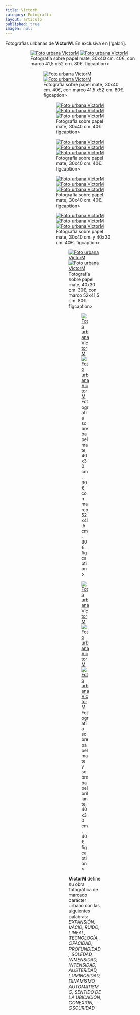```yaml
---
title: VictorM
category: Fotografía
layout: articulo
published: true
imagen: null
---
```

Fotografías urbanas de **VictorM**. En exclusiva en ['galəri].

<figure class="half">
<figure>
	<a href="/images/victorm/FotVM01.jpg"><img src="/images/victorm/FotVM01.jpg" alt="Foto urbana VictorM"></a>
	<a href="/images/victorm/FotVM02.jpg"><img src="/images/victorm/FotVM02.jpg" alt="Foto urbana VictorM"></a>
<figcaption>Fotografía sobre papel mate, 30x40 cm. 40€, con marco 41,5 x 52 cm. 80€. figcaption>
</figure>

<figure class="half">
<figure>
	<a href="/images/victorm/FotVM03.jpg"><img src="/images/victorm/FotVM03.jpg" alt="Foto urbana VictorM"></a>
	<a href="/images/victorm/FotVM04.jpg"><img src="/images/victorm/FotVM04.jpg" alt="Foto urbana VictorM"></a>
<figcaption>Fotografía sobre papel mate, 30x40 cm. 40€, con marco 41,5 x52 cm. 80€. figcaption>
</figure>

<figure class="half">
<figure class="third">	
	<a href="/images/victorm/FotVM12.jpg"><img src="/images/victorm/FotVM12.jpg" alt="Foto urbana VictorM"></a>
	<a href="/images/victorm/FotVM11.jpg"><img src="/images/victorm/FotVM11.jpg" alt="Foto urbana VictorM"></a>
	<a href="/images/victorm/FotVM13.jpg"><img src="/images/victorm/FotVM13.jpg" alt="Foto urbana VictorM"></a>
<figcaption>Fotografía sobre papel mate, 30x40 cm. 40€. figcaption>
</figure>

<figure class="third">	
	<a href="/images/victorm/FotVM17.jpg"><img src="/images/victorm/FotVM17.jpg" alt="Foto urbana VictorM"></a>
	<a href="/images/victorm/FotVM09.jpg"><img src="/images/victorm/FotVM09.jpg" alt="Foto urbana VictorM"></a>
	<a href="/images/victorm/FotVM14.jpg"><img src="/images/victorm/FotVM14.jpg" alt="Foto urbana VictorM"></a>
<figcaption>Fotografía sobre papel mate, 30x40 cm. 40€. figcaption>
</figure>

<figure class="third">	
	<a href="/images/victorm/FotVM16.jpg"><img src="/images/victorm/FotVM16.jpg" alt="Foto urbana VictorM"></a>
	<a href="/images/victorm/FotVM19.jpg"><img src="/images/victorm/FotVM19.jpg" alt="Foto urbana VictorM"></a>
	<a href="/images/victorm/FotVM22.jpg"><img src="/images/victorm/FotVM22.jpg" alt="Foto urbana VictorM"></a>
<figcaption>Fotografía sobre papel mate, 30x40 cm. 40€. figcaption>
</figure>

<figure class="third">	
	<a href="/images/victorm/FotVM23.jpg"><img src="/images/victorm/FotVM23.jpg" alt="Foto urbana VictorM"></a>
	<a href="/images/victorm/FotVM20.jpg"><img src="/images/victorm/FotVM20.jpg" alt="Foto urbana VictorM"></a>
	<a href="/images/victorm/FotVM15.jpg"><img src="/images/victorm/FotVM15.jpg" alt="Foto urbana VictorM"></a>
<figcaption>Fotografía sobre papel mate, 30x40 cm. y 40x30 cm. 40€. figcaption>
</figure>

<figure class="half">
<figure>
	<a href="/images/victorm/FotVM05.jpg"><img src="/images/victorm/FotVM05.jpg" alt="Foto urbana VictorM"></a>
	<a href="/images/victorm/FotVM06.jpg"><img src="/images/victorm/FotVM06.jpg" alt="Foto urbana VictorM"></a>
<figcaption>Fotografía sobre papel mate, 40x30 cm. 30€, con marco 52x41,5 cm. 80€. figcaption>
</figure>

<figure class="half">
<figure>
	<a href="/images/victorm/FotVM07.jpg"><img src="/images/victorm/FotVM07.jpg" alt="Foto urbana VictorM"></a>
	<a href="/images/victorm/FotVM08.jpg"><img src="/images/victorm/FotVM08.jpg" alt="Foto urbana VictorM"></a>
<figcaption>Fotografía sobre papel mate, 40x30 cm. 30€, con marco 52x41,5 cm. 80€. figcaption>
</figure>

<figure class="third">	
	<a href="/images/victorm/FotVM10.jpg"><img src="/images/victorm/FotVM10.jpg" alt="Foto urbana VictorM"></a>
	<a href="/images/victorm/FotVM21.jpg"><img src="/images/victorm/FotVM21.jpg" alt="Foto urbana VictorM"></a>
	<a href="/images/victorm/FotVM24.jpg"><img src="/images/victorm/FotVM24.jpg" alt="Foto urbana VictorM"></a>
<figcaption>Fotografía sobre papel mate y sobre papel brillante, 40x30 cm. 40€. figcaption>
</figure>

**VictorM** define su obra fotográfica de marcado carácter urbano con las siguientes palabras: _EXPANSIÓN, VACÍO, RUIDO, LINEAL, TECNOLOGÍA, OPACIDAD, PROFUNDIDAD, SOLEDAD, INMENSIDAD, INTENSIDAD, AUSTERIDAD, LUMINOSIDAD, DINAMISMO, AUTOMATISMO, SENTIDO DE LA UBICACIÓN, CONEXIÓN, OSCURIDAD_

